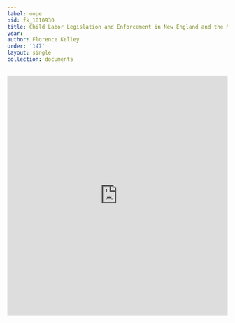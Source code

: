 ```yaml
---
label: nope
pid: fk_1010930
title: Child Labor Legislation and Enforcement in New England and the Middle States
year:
author: Florence Kelley
order: '147'
layout: single
collection: documents
---
```

<iframe src="https://northwestern.app.box.com/embed/s/1iroqeos005a8ni3stj6ubfzyd5pdesv?sortColumn=date&view=list" width="100%" height="550" frameborder="0" allowfullscreen webkitallowfullscreen msallowfullscreen></iframe>
